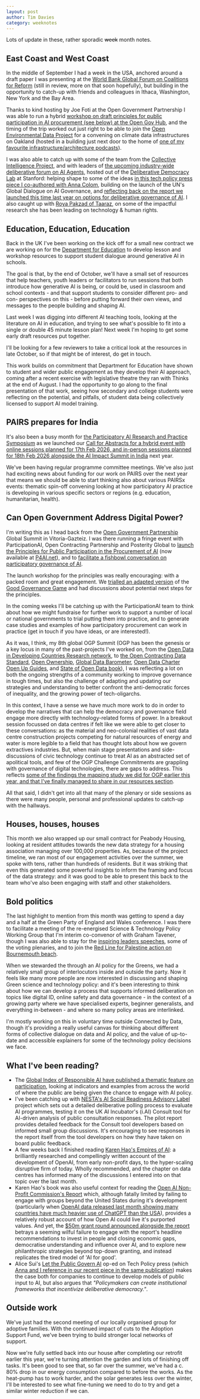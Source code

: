 ```yaml
---
layout: post
author: Tim Davies
category: weeknotes
---
```


Lots of update in these, rather sporadic <strike>week</strike> month notes.

## East Coast and West Coast
In the middle of September I had a week in the USA, anchored around a draft paper I was presenting at the [World Bank Global Forum on Coalitions for Reform](https://www.worldbank.org/en/events/2025/06/04/global-forum-on-coalitions-for-reforms) (still in review, more on that soon hopefully), but building in the opportunity to catch-up with friends and colleagues in Ithaca, Washington, New York and the Bay Area. 

Thanks to kind hosting by Joe Foti at the Open Government Partnership I was able to run a hybrid [workshop on draft principles for public participation in AI procurement (see below) at the Open Gov Hub](https://connectedbydata.org/events/2025-09-17-opengovhub-ai-procurement-public-participation), and the timing of the trip worked out just right to be able to join the [Open Environmental Data Project](https://www.openenvironmentaldata.org/) for a convening on climate data infrastructures on Oakland (hosted in a building just next door to the home of [one of my favourite infrastructure/architecture podcasts](https://99percentinvisible.org/)). 

I was also able to catch up with some of the team from the [Collective Intelligence Project](https://www.cip.org/), and with leaders of [the upcoming industry-wide deliberative forum on AI Agents](https://cddrl.fsi.stanford.edu/news/industry-wide-deliberative-forum-invites-public-weigh-future-ai-agents), hosted out of the [Deliberative Democracy Lab](https://deliberation.stanford.edu/) at Stanford: helping shape to some of the ideas [in this tech policy press piece I co-authored with Anna Colom](https://www.techpolicy.press/the-uns-global-dialogue-on-ai-must-give-citizens-a-real-seat-at-the-table/), building on the launch of the UN's Global Dialogue on AI Governance, and [reflecting back on the report we launched this time last year on options for deliberative governance of AI](https://connectedbydata.org/resources/global-deliberation-ai). I also caught up with [Roya Pakzad of Taaraz](https://taraazresearch.org/about), on some of the impactful research she has been leading on technology & human rights. 

## Education, Education, Education

Back in the UK I've been working on the kick off for a small new contract we are working on for the [Department for Education](https://www.gov.uk/government/organisations/department-for-education) to develop lesson and workshop resources to support student dialogue around generative AI in schools. 

The goal is that, by the end of October, we'll have a small set of resources that help teachers, youth leaders or facilitators to run sessions that both introduce how generative AI is being, or could be, used in classroom and school contexts - and that support students to consider different pro- and con- perspectives on this - before putting forward their own views, and messages to the people building and shaping AI. 

Last week I was digging into different AI teaching tools, looking at the literature on AI in education, and trying to see what's possible to fit into a single or double 45 minute lesson plan! Next week I'm hoping to get some early draft resources put together.

I'll be looking for a few reviewers to take a critical look at the resources in late October, so if that might be of interest, do get in touch.

This work builds on commitment that Department for Education have shown to student and wider public engagement as they develop their AI approach, coming after a recent exercise with legislative theatre they ran with Thinks at the end of August. I had the opportunity to go along to the final presentation of that work, seeing how secondary and college students were reflecting on the potential, and pitfalls, of student data being collectively licensed to support AI model training. 

## PAIRS prepares for India

It's also been a busy month for [the Participatory AI Research and Practice Symposium](https://pairs.site) as we launched our [Call for Abstracts for a hybrid event with online sessions planned for 17th Feb 2026, and in-person sessions planned for 18th Feb 2026 alongside the AI Impact Summit in India](https://www.pairs.site/PAIRS26-Call-for-Abstracts-269260e24e1a807faa73dfd0626e57f3) next year.

We've been having regular programme committee meetings. We've also just had exciting news about funding for our work on PAIRS over the next year that means we should be able to start thinking also about various PAIRSx events: thematic spin-off convening looking at how participatory AI practice is developing in various specific sectors or regions (e.g. education, humanitarian, health). 

## Can Open Government Address Digital Power?

I'm writing this as I head back from the [Open Government Partnership](https://www.opengovpartnership.org) Global Summit in Vitoria-Gazteiz. I was there running a fringe event with ParticipationAI, Open Contracting Partnership and Posterity Global to [launch the Principles for Public Participation in the Procurement of AI](https://connectedbydata.org/events/2025-10-06-procurement-participation) (now available at [P4AI.net](https://p4ai.net)), and to [facilitate a fishbowl conversation on participatory governance of AI](https://connectedbydata.org/events/2025-10-07-ogp-participatory-ai-governance). 

The launch workshop for the principles was really encouraging: with a packed room and great engagement. We [trialled an adapted version](https://connectedbydata.org/blog/2025/10/09/game) of the [Good Governance Game](https://connectedbydata.org/game) and had discussions about potential next steps for the principles. 

In the coming weeks I'll be catching up with the ParticipationAI team to think about how we might fundraise for further work to support a number of local or national governments to trial putting them into practice, and to generate case studies and examples of how participatory procurement can work in practice (get in touch if you have ideas, or are interested!). 

As it was, I think, my 8th global OGP Summit (OGP has been the genesis or a key locus in many of the past-projects I've worked on, from the [Open Data in Developing Countries Research network](https://webfoundation.org/our-work/projects/open-data-in-developing-countries/), to [the Open Contracting Data Standard](https://standard.open-contractin.org), [Open Ownership](openownership.org/), [Global Data Barometer](https://globaldatabarometer.org), [Open Data Charter Open Up Guides](https://medium.com/opendatacharter/open-up-field-guides-3d298bbf0fc1), and [State of Open Data book](https://stateofopendata.od4d.net/)), I was reflecting a lot on both the ongoing strengths of a community working to improve governance in tough times, but also the challenge of adapting and updating our strategies and understanding to better confront the anti-democratic forces of inequality, and the growing power of tech-oligarchs. 

In this context, I have a sense we have much more work to do in order to develop the narratives that can help the democracy and governance field engage more directly with technology-related forms of power. In a breakout session focussed on data centres if felt like we were able to get closer to these conversations: as the material and neo-colonial realities of vast data centre construction projects competing for natural resources of energy and water is more legible to a field that has thought lots about how we govern extractives industries. But, when main stage presentations and side-discussions of civic technology continue to treat AI as an abstracted set of apolitical tools, and few of the OGP Challenge Commitments are grappling with governance of digital technologies, there are gaps to address. This reflects [some of the findings the mapping study we did for OGP earlier this year, and that I've finally managed to share in our resources section](https://connectedbydata.org/resources/mapping-participatory-digital-governance).

All that said, I didn't get into all that many of the plenary or side sessions as there were many people, personal and professional updates to catch-up with the hallways. 

## Houses, houses, houses

This month we also wrapped up our small contract for Peabody Housing, looking at resident attitudes towards the new data strategy for a housing association managing over 100,000 properties. As, because of the project timeline, we ran most of our engagement activities over the summer, we spoke with tens, rather than hundreds of residents. But it was striking that even this generated some powerful insights to inform the framing and focus of the data strategy: and it was good to be able to present this back to the team who've also been engaging with staff and other stakeholders. 

## Bold politics 

The last highlight to mention from this month was getting to spend a day and a half at the Green Party of England and Wales conference. I was there to facilitate a meeting of the re-energised Science & Technology Policy Working Group that I'm interim co-convenor of with Graham Tavener, though I was also able to stay for the [inspiring leaders speeches](https://www.youtube.com/watch?v=TZx9VngoYnk&t=1123s), some of the voting plenaries, and to join the [Red Line for Palestine action on Bournemouth beach](https://www.bournemouthecho.co.uk/news/25518016.hundreds-form-red-line-gaza-bournemouth-beach/). 

When we stewarded the through an AI policy for the Greens, we had a relatively small group of interlocutors inside and outside the party. Now it feels like many more people are now interested in discussing and shaping Green science and technology policy: and it's been interesting to think about how we can develop a process that supports informed deliberation on topics like digital ID, online safety and data governance - in the context of a growing party where we have specialised experts,  beginner generalists, and everything in-between - and where so many policy areas are interlinked. 

I'm mostly working on this in voluntary time outside Connected by Data, though it's providing a really useful canvas for thinking about different forms of collective dialogue on data and AI policy, and the value of up-to-date and accessible explainers for some of the technology policy decisions we face. 

## What I've been reading?

* The [Global Index of Responsible AI have published a thematic feature on participation](https://www.bournemouthecho.co.uk/news/25518016.hundreds-form-red-line-gaza-bournemouth-beach/), looking at indicators and examples from across the world of where the public are being given the chance to engage with AI policy.
* I've been catching up with [NESTA's AI Social Readiness Advisory Label](https://www.nesta.org.uk/report/ai-sral-consult/) project which sets out a detailed deliberative polling process to evaluate AI programmes, testing it on the UK AI Incubator's (i.AI) Consult tool for AI-driven analysis of public consultation responses. The pilot report provides detailed feedback for the Consult tool developers based on informed small group discussions. It's encouraging to see responses in the report itself from the tool developers on how they have taken on board public feedback. 
* A few weeks back I finished reading [Karen Hao's Empires of AI](https://www.penguin.co.uk/books/460331/empire-of-ai-by-hao-karen/9781837311262): a brilliantly researched and compellingly written account of the development of OpenAI, from early non-profit days, to the hyper-scaling disruptive firm of today. Wholly recommended, and the chapter on data centres has informed many of the discussions I entered into on that topic over the last month. 
* Karen Hao's book was also useful context for reading the [Open AI Non-Profit Commission's Report](https://cdn.openai.com/pdf/016dcd99-2a6c-476c-a6b4-0a976b1c1ca1/the-openai-nonprofit-commission-report.pdf) which, although fatally limited by failing to engage with groups beyond the United States during it's development (particularly when [OpenAI data released last month showing many countries have much heavier use of ChatGPT than the USA](https://www.newsweek.com/map-shows-which-countries-use-chatgpt-most-1950639)), provides a relatively robust account of how Open AI could live it's purported values. And yet, the [$50m grant round announced alongside the report](https://openai.com/index/supporting-nonprofit-and-community-innovation/) betrays a seeming wilful failure to engage with the report's headline recommendations to invest in people and closing economic gaps, democratise understanding and influence over AI, and to explore new philanthropic strategies beyond top-down granting, and instead replicates the tired model of 'AI for good'. 
* Alice Sui's [Let the Public Govern AI](https://techpolicy.press/let-the-public-govern-ai) op-ed on Tech Policy press (which [Anna and I reference in our recent piece in the same publication](https://www.techpolicy.press/the-uns-global-dialogue-on-ai-must-give-citizens-a-real-seat-at-the-table/)) makes the case both for companies to continue to develop models of public input to AI, but also argues that *"Policymakers can create institutional frameworks that incentivize deliberative democracy."*. 

## Outside work

We've just had the second meeting of our locally organised group for adoptive families. With the continued impact of cuts to the Adoption Support Fund, we've been trying to build stronger local networks of support. 

Now we're fully settled back into our house after completing our retrofit earlier this year, we're turning attention the garden and lots of finishing off tasks. It's been good to see that, so far over the summer, we've had a c. 80% drop in our energy consumption compared to before the works. As the heat-pump has to work harder, and the solar generates less over the winter, I'll be interested to see what fine-tuning we need to do to try and get a similar winter reduction if we can. 
